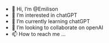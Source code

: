 - 👋 Hi, I’m @Emilison
- 👀 I’m interested in chatGPT
- 🌱 I’m currently learning chatGPT
- 💞️ I’m looking to collaborate on openAI
- 📫 How to reach me ...

<!---
Emilison/Emilison is a ✨ special ✨ repository because its `README.md` (this file) appears on your GitHub profile.
You can click the Preview link to take a look at your changes.
--->
